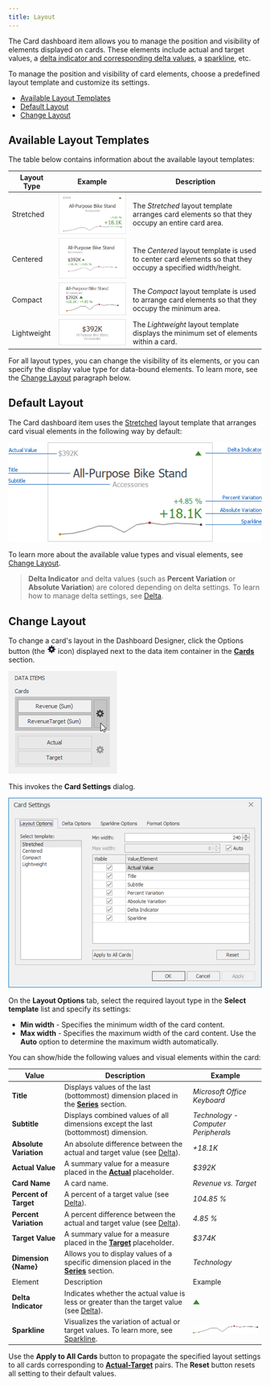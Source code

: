 ```yaml
---
title: Layout
---
```

The Card dashboard item allows you to manage the position and visibility of elements displayed on cards. These elements include actual and target values, a [delta indicator and corresponding delta values](../../../../../dashboard-for-desktop/articles/dashboard-designer/designing-dashboard-items/cards/delta.md), a [sparkline](../../../../../dashboard-for-desktop/articles/dashboard-designer/designing-dashboard-items/cards/sparkline.md), etc.

To manage the position and visibility of card elements, choose a predefined layout template and customize its settings.
* [Available Layout Templates](#available)
* [Default Layout](#default)
* [Change Layout](#change)

## <a name="available"/>Available Layout Templates
The table below contains information about the available layout templates:

| Layout Type | Example | Description |
|---|---|---|
| Stretched | ![Card_StretchedLayout](../../../../images/Img128069.png) | The _Stretched_ layout template arranges card elements so that they occupy an entire card area. |
| Centered | ![Card_CompactLayout](../../../../images/Img128070.png) | The _Centered_ layout template is used to center card elements so that they occupy a specified width/height. |
| Compact | ![Card_CompactLayoutTemplate](../../../../images/Img128402.png) | The _Compact_ layout template is used to arrange card elements so that they occupy the minimum area. |
| Lightweight | ![Card_LightweightLayoutTemplate](../../../../images/Img128403.png) | The _Lightweight_ layout template displays the minimum set of elements within a card. |

For all layout types, you can change the visibility of its elements, or you can specify the display value type for data-bound elements. To learn more, see the [Change Layout](#change) paragraph below.

## <a name="default"/>Default Layout
The Card dashboard item uses the [Stretched](#available) layout template that arranges card visual elements in the following way by default:

![Card_StretchedLayout_VisualElements](../../../../images/Img128175.png)

To learn more about the available value types and visual elements, see [Change Layout](#change).

> **Delta Indicator** and delta values (such as **Percent Variation** or **Absolute Variation**) are colored depending on delta settings. To learn how to manage delta settings, see [Delta](../../../../../dashboard-for-desktop/articles/dashboard-designer/designing-dashboard-items/cards/delta.md).

## <a name="change"/>Change Layout
To change a card's layout in the Dashboard Designer, click the Options button (the ![DataItemsArea_OptionsButton](../../../../images/Img20167.png) icon) displayed next to the data item container in the **[Cards](../../../../../dashboard-for-desktop/articles/dashboard-designer/designing-dashboard-items/cards/providing-data.md)** section.

![Cards_DeltaOptions_OptionsButton](../../../../images/Img19985.png)

This invokes the **Card Settings** dialog.

![CardSettings_LayoutOptionsTab](../../../../images/Img128293.png)

On the **Layout Options** tab, select the required layout type in the **Select template** list and specify its settings:
* **Min width** - Specifies the minimum width of the card content.
* **Max width** - Specifies the maximum width of the card content. Use the **Auto** option to determine the maximum width automatically.

You can show/hide the following values and visual elements within the card:

| Value | Description | Example |
|---|---|---|
| **Title** | Displays values of the last (bottommost) dimension placed in the **[Series](../../../../../dashboard-for-desktop/articles/dashboard-designer/designing-dashboard-items/cards/providing-data.md)** section. | _Microsoft Office Keyboard_ |
| **Subtitle** | Displays combined values of all dimensions except the last (bottommost) dimension. | _Technology - Computer Peripherals_ |
| **Absolute Variation** | An absolute difference between the actual and target value (see [Delta](../../../../../dashboard-for-desktop/articles/dashboard-designer/designing-dashboard-items/cards/delta.md)). | _+18.1K_ |
| **Actual Value** | A summary value for a measure placed in the **[Actual](../../../../../dashboard-for-desktop/articles/dashboard-designer/designing-dashboard-items/cards/providing-data.md)** placeholder. | _$392K_ |
| **Card Name** | A card name. | _Revenue vs. Target_ |
| **Percent of Target** | A percent of a target value (see [Delta](../../../../../dashboard-for-desktop/articles/dashboard-designer/designing-dashboard-items/cards/delta.md)). | _104.85 %_ |
| **Percent Variation** | A percent difference between the actual and target value (see [Delta](../../../../../dashboard-for-desktop/articles/dashboard-designer/designing-dashboard-items/cards/delta.md)). | _4.85 %_ |
| **Target Value** | A summary value for a measure placed in the **[Target](../../../../../dashboard-for-desktop/articles/dashboard-designer/designing-dashboard-items/cards/providing-data.md)** placeholder. | _$374K_ |
| **Dimension {Name}** | Allows you to display values of a specific dimension placed in the **[Series](../../../../../dashboard-for-desktop/articles/dashboard-designer/designing-dashboard-items/cards/providing-data.md)** section. | _Technology_ |
| Element | Description | Example |
| **Delta Indicator** | Indicates whether the actual value is less or greater than the target value (see [Delta](../../../../../dashboard-for-desktop/articles/dashboard-designer/designing-dashboard-items/cards/delta.md)). | ![Card_DeltaIndicatorExample](../../../../images/Img128298.png) |
| **Sparkline** | Visualizes the variation of actual or target values. To learn more, see [Sparkline](../../../../../dashboard-for-desktop/articles/dashboard-designer/designing-dashboard-items/cards/sparkline.md). | ![Card_SparklineExample](../../../../images/Img128299.png) |

Use the **Apply to All Cards** button to propagate the specified layout settings to all cards corresponding to **[Actual-Target](../../../../../dashboard-for-desktop/articles/dashboard-designer/designing-dashboard-items/cards/providing-data.md)** pairs. The **Reset** button resets all setting to their default values.